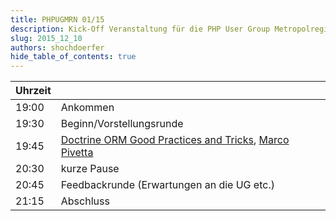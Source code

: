 ```yaml
---
title: PHPUGMRN 01/15
description: Kick-Off Veranstaltung für die PHP User Group Metropolregion Rhein-Neckar!
slug: 2015_12_10
authors: shochdoerfer
hide_table_of_contents: true
---
```


| Uhrzeit |                                                                                                                                                     | 
|---------|-----------------------------------------------------------------------------------------------------------------------------------------------------|
| 19:00   | Ankommen                                                                                                                                            |
| 19:30   | Beginn/Vorstellungsrunde                                                                                                                            |
| 19:45   | [Doctrine ORM Good Practices and Tricks](https://ocramius.github.io/doctrine-best-practices/#/), [Marco Pivetta](https://mastodon.social/@ocramius) |
| 20:30   | kurze Pause                                                                                                                                         |
| 20:45   | Feedbackrunde (Erwartungen an die UG etc.)                                                                                                          |
| 21:15   | Abschluss                                                                                                                                           |
